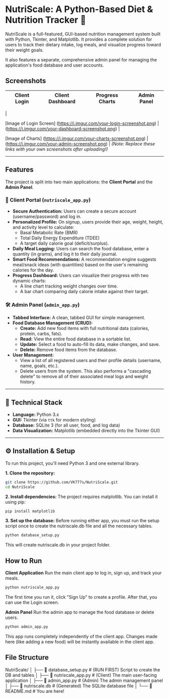 # NutriScale: A Python-Based Diet & Nutrition Tracker 🍎

NutriScale is a full-featured, GUI-based nutrition management system built with Python, Tkinter, and Matplotlib. It provides a complete solution for users to track their dietary intake, log meals, and visualize progress toward their weight goals.

It also features a separate, comprehensive admin panel for managing the application's food database and user accounts.

## Screenshots

| Client Login | Client Dashboard | Progress Charts | Admin Panel |
| :---: | :---: | :---: | :---: |
| 

[Image of Login Screen]
(https://i.imgur.com/your-login-screenshot.png) | (https://i.imgur.com/your-dashboard-screenshot.png) | 

[Image of Charts]
(https://i.imgur.com/your-charts-screenshot.png) | (https://i.imgur.com/your-admin-screenshot.png) |
*(Note: Replace these links with your own screenshots after uploading!)*

---

## Features

The project is split into two main applications: the **Client Portal** and the **Admin Panel**.

### 🔑 Client Portal (`nutriscale_app.py`)

* **Secure Authentication:** Users can create a secure account (username/password) and log in.
* **Personalized Profile:** On signup, users provide their age, weight, height, and activity level to calculate:
    * Basal Metabolic Rate (BMR)
    * Total Daily Energy Expenditure (TDEE)
    * A target daily calorie goal (deficit/surplus).
* **Daily Meal Logging:** Users can search the food database, enter a quantity (in grams), and log it to their daily journal.
* **Smart Food Recommendations:** A recommendation engine suggests meal/snack ideas (with quantities) based on the user's remaining calories for the day.
* **Progress Dashboard:** Users can visualize their progress with two dynamic charts:
    * A line chart tracking weight changes over time.
    * A bar chart comparing daily calorie intake against their target.

### 🛠️ Admin Panel (`admin_app.py`)

* **Tabbed Interface:** A clean, tabbed GUI for simple management.
* **Food Database Management (CRUD):**
    * **Create:** Add new food items with full nutritional data (calories, protein, carbs, fats).
    * **Read:** View the entire food database in a sortable list.
    * **Update:** Select a food to auto-fill its data, make changes, and save.
    * **Delete:** Remove food items from the database.
* **User Management:**
    * View a list of all registered users and their profile details (username, name, goals, etc.).
    * Delete users from the system. This also performs a "cascading delete" to remove all of their associated meal logs and weight history.

---

## 🚀 Technical Stack

* **Language:** Python 3.x
* **GUI:** Tkinter (via `ttk` for modern styling)
* **Database:** SQLite 3 (for all user, food, and log data)
* **Data Visualization:** Matplotlib (embedded directly into the Tkinter GUI)

---

## ⚙️ Installation & Setup

To run this project, you'll need Python 3 and one external library.

**1. Clone the repository:**
```bash
git clone https://github.com/VK777s/NutriScale.git
cd NutriScale
```
**2. Install dependencies:**
 The project requires matplotlib. You can install it using pip:
```bash
pip install matplotlib
```
**3. Set up the database:**
Before running either app, you must run the setup script once to create the nutriscale.db file and all the necessary tables.
```bash
python database_setup.py
```
This will create nutriscale.db in your project folder.


## How to Run

**Client Application**
Run the main client app to log in, sign up, and track your meals.
```bash
python nutriscale_app.py
```
The first time you run it, click "Sign Up" to create a profile.
After that, you can use the Login screen.

**Admin Panel**
Run the admin app to manage the food database or delete users.

```bash
python admin_app.py
```
This app runs completely independently of the client app.
Changes made here (like adding a new food) will be instantly available in the client app.


## File Structure
NutriScale/
│
├── 📄 database_setup.py     # (RUN FIRST) Script to create the DB and tables
│
├── 📄 nutriscale_app.py      # (Client) The main user-facing application
│
├── 📄 admin_app.py           # (Admin) The admin management panel
│
├── 📄 nutriscale.db          # (Generated) The SQLite database file
│
└── 📄 README.md              # You are here!